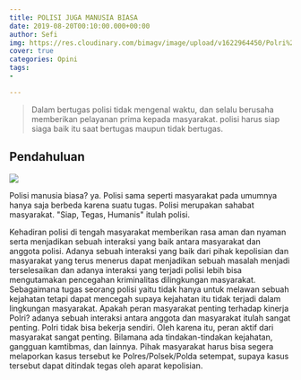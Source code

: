 ```yaml
---
title: POLISI JUGA MANUSIA BIASA
date: 2019-08-20T00:10:00.000+00:00
author: Sefi
img: https://res.cloudinary.com/bimagv/image/upload/v1622964450/Polri%20Presisi/sisi-humanis-polisi-1_ffsrp5.jpg
cover: true
categories: Opini
tags:
- 

---
```

> Dalam bertugas polisi tidak mengenal waktu, dan selalu berusaha memberikan pelayanan prima kepada masyarakat. polisi harus siap siaga baik itu saat bertugas maupun tidak bertugas.

## Pendahuluan

![](https://res.cloudinary.com/bimagv/image/upload/v1622964520/Polri%20Presisi/sisi-humanis-polisi-amankan-pemilu-2019_vmdiht.jpg)

Polisi manusia biasa? ya. Polisi sama seperti masyarakat pada umumnya hanya saja berbeda karena suatu tugas. Polisi merupakan sahabat masyarakat. "Siap, Tegas, Humanis" itulah polisi.

Kehadiran polisi di tengah masyarakat memberikan rasa aman dan nyaman serta  menjadikan sebuah interaksi yang baik antara masyarakat dan anggota polisi. Adanya sebuah interaksi yang baik dari pihak kepolisian dan masyarakat yang terus menerus dapat menjadikan sebuah masalah menjadi terselesaikan dan adanya interaksi yang terjadi polisi lebih bisa mengutamakan pencegahan kriminalitas dilingkungan masyarakat. Sebagaimana tugas seorang polisi yaitu tidak hanya untuk melawan sebuah kejahatan tetapi dapat mencegah supaya kejahatan itu tidak terjadi dalam lingkungan masyarakat. Apakah peran masyarakat penting terhadap kinerja Polri? adanya sebuah interaksi antara anggota dan masyarakat itulah sangat penting. Polri tidak bisa bekerja sendiri. Oleh karena itu, peran aktif dari masyarakat sangat penting. Bilamana ada tindakan-tindakan kejahatan, gangguan kamtibmas, dan lainnya. Pihak masyarakat harus bisa segera melaporkan kasus tersebut ke Polres/Polsek/Polda setempat, supaya kasus tersebut dapat ditindak tegas oleh aparat kepolisian.